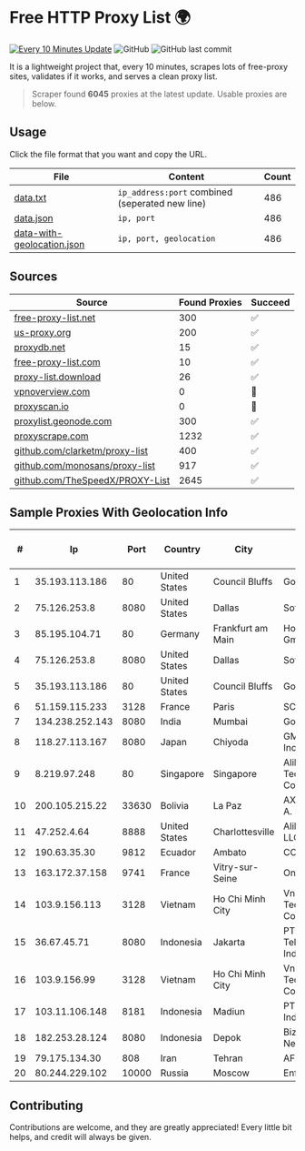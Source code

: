 
# Free HTTP Proxy List 🌍

[![Every 10 Minutes Update](https://github.com/mertguvencli/http-proxy-list/actions/workflows/main.yml/badge.svg?branch=main)](https://github.com/mertguvencli/http-proxy-list/actions/workflows/main.yml)
![GitHub](https://img.shields.io/github/license/mertguvencli/http-proxy-list)
![GitHub last commit](https://img.shields.io/github/last-commit/mertguvencli/http-proxy-list)

It is a lightweight project that, every 10 minutes, scrapes lots of free-proxy sites, validates if it works, and serves a clean proxy list.


> Scraper found **6045** proxies at the latest update. Usable proxies are below.

## Usage

Click the file format that you want and copy the URL.


|File|Content|Count|
|----|-------|-----|
|[data.txt](https://raw.githubusercontent.com/mertguvencli/http-proxy-list/main/proxy-list/data.txt)|`ip_address:port` combined (seperated new line)|486|
|[data.json](https://raw.githubusercontent.com/mertguvencli/http-proxy-list/main/proxy-list/data.json)|`ip, port`|486|
|[data-with-geolocation.json](https://raw.githubusercontent.com/mertguvencli/http-proxy-list/main/proxy-list/data-with-geolocation.json)|`ip, port, geolocation`|486|

## Sources

|Source|Found Proxies|Succeed|
|------|-------------|-------|
|[free-proxy-list.net](https://free-proxy-list.net)|300|✅|
|[us-proxy.org](https://www.us-proxy.org)|200|✅|
|[proxydb.net](http://proxydb.net)|15|✅|
|[free-proxy-list.com](https://free-proxy-list.com/?page=&port=&type%5B%5D=http&type%5B%5D=https&up_time=0&search=Search)|10|✅|
|[proxy-list.download](https://www.proxy-list.download/HTTP)|26|✅|
|[vpnoverview.com](https://vpnoverview.com/privacy/anonymous-browsing/free-proxy-servers)|0|🚫|
|[proxyscan.io](https://www.proxyscan.io)|0|🚫|
|[proxylist.geonode.com](https://proxylist.geonode.com/api/proxy-list?limit=300&page=1&sort_by=lastChecked&sort_type=desc&protocols=http,https)|300|✅|
|[proxyscrape.com](https://api.proxyscrape.com/v2/?request=displayproxies&protocol=http&timeout=10000&country=all&ssl=all&anonymity=all)|1232|✅|
|[github.com/clarketm/proxy-list](https://raw.githubusercontent.com/clarketm/proxy-list/master/proxy-list-raw.txt)|400|✅|
|[github.com/monosans/proxy-list](https://raw.githubusercontent.com/monosans/proxy-list/main/proxies/http.txt)|917|✅|
|[github.com/TheSpeedX/PROXY-List](https://raw.githubusercontent.com/TheSpeedX/PROXY-List/master/http.txt)|2645|✅|


## Sample Proxies With Geolocation Info

|#|Ip|Port|Country|City|Internet Service Provider|
|-|--|----|-------|----|-------------------------|
|1|35.193.113.186|80|United States|Council Bluffs|Google LLC|
|2|75.126.253.8|8080|United States|Dallas|SoftLayer|
|3|85.195.104.71|80|Germany|Frankfurt am Main|Host Europe GmbH|
|4|75.126.253.8|8080|United States|Dallas|SoftLayer|
|5|35.193.113.186|80|United States|Council Bluffs|Google LLC|
|6|51.159.115.233|3128|France|Paris|SCALEWAY|
|7|134.238.252.143|8080|India|Mumbai|Google LLC|
|8|118.27.113.167|8080|Japan|Chiyoda|GMO Internet, Inc.|
|9|8.219.97.248|80|Singapore|Singapore|Alibaba (US) Technology Co., Ltd.|
|10|200.105.215.22|33630|Bolivia|La Paz|AXS Bolivia S. A.|
|11|47.252.4.64|8888|United States|Charlottesville|Alibaba.com LLC|
|12|190.63.35.30|9812|Ecuador|Ambato|CONECEL|
|13|163.172.37.158|9741|France|Vitry-sur-Seine|Online S.A.S.|
|14|103.9.156.113|3128|Vietnam|Ho Chi Minh City|Vnso Technology Company|
|15|36.67.45.71|8080|Indonesia|Jakarta|PT. Telekomunikasi Indonesia|
|16|103.9.156.99|3128|Vietnam|Ho Chi Minh City|Vnso Technology Company|
|17|103.11.106.148|8181|Indonesia|Madiun|PT. Pascal Indonesia|
|18|182.253.28.124|8080|Indonesia|Depok|Biznet Networks|
|19|79.175.134.30|808|Iran|Tehran|AFranet Co|
|20|80.244.229.102|10000|Russia|Moscow|Enforta-MSK|



## Contributing

Contributions are welcome, and they are greatly appreciated! Every
little bit helps, and credit will always be given.

